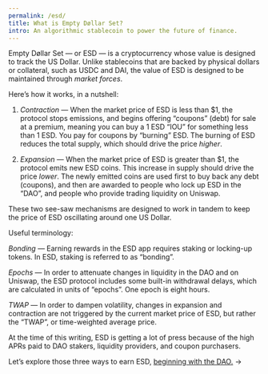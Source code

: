 ```yaml
---
permalink: /esd/
title: What is Empty Døllar Set?
intro: An algorithmic stablecoin to power the future of finance.
---
```


Empty Døllar Set — or ESD — is a cryptocurrency whose value is designed to track the US Dollar. Unlike stablecoins that are backed by physical dollars or collateral, such as USDC and DAI, the value of ESD is designed to be maintained through *market forces*.

Here’s how it works, in a nutshell:

1. *Contraction* — When the market price of ESD is less than $1, the protocol stops emissions, and begins offering “coupons” (debt) for sale at a premium, meaning you can buy a 1 ESD “IOU” for something less than 1 ESD. You pay for coupons by “burning” ESD. The burning of ESD reduces the total supply, which should drive the price *higher*.

2. *Expansion* — When the market price of ESD is greater than $1, the protocol emits new ESD coins. This increase in supply should drive the price *lower*. The newly emitted coins are used first to buy back any debt (coupons), and then are awarded to people who lock up ESD in the “DAO”, and people who provide trading liquidity on Uniswap.

These two see-saw mechanisms are designed to work in tandem to keep the price of ESD oscillating around one US Dollar.

Useful terminology:

*Bonding* — Earning rewards in the ESD app requires staking or locking-up tokens. In ESD, staking is referred to as “bonding”.

*Epochs* — In order to attenuate changes in liquidity in the DAO and on Uniswap, the ESD protocol includes some built-in withdrawal delays, which are calculated in units of “epochs”. One epoch is eight hours.

*TWAP* — In order to dampen volatility, changes in expansion and contraction are not triggered by the current market price of ESD, but rather the “TWAP”, or time-weighted average price.

At the time of this writing, ESD is getting a lot of press because of the high APRs paid to DAO stakers, liquidity providers, and coupon purchasers.

Let’s explore those three ways to earn ESD, [beginning with the DAO.](/dao/) →